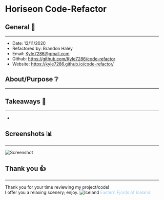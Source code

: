 # Horiseon Code-Refactor 

## General 📖
---
- Date:           12/11/2020
- Refactored by:  Brandon Haley
- Email:          Kyle7286@gmail.com
- Github:         https://github.com/Kyle7286/code-refactor
- Website:        https://kyle7286.github.io/code-refactor/

## About/Purpose ❔
---




## Takeaways 🥡
--- 
* 

## Screenshots 📊
---
![Screenshot](...)



## Thank you 👍 
---
Thank you for your time reviewing my project/code!<br>
I offer you a relaxing scenery; enjoy.
![Iceland](...)
<span style="color:#a0c9f0">Eastern Fjords of Iceland</span>


